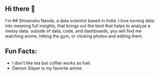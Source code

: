 ## Hi there 👋
I'm ## Shivanshu Nanda, a data scientist based in India. 
I love turning data into meaning full insights, that brings out the best that helps to analyze a messy data. 
outside of data, code, and dashboards, you will find me watching anime, hitting the gym, or clicking photos and editing them. 

## Fun Facts:
- I don't like tea but coffee works as fuel.
- Demon Slayer is my favorite anime. 
<!--
**Shivanshu-Nanda/Shivanshu-Nanda** is a ✨ _special_ ✨ repository because its `README.md` (this file) appears on your GitHub profile.
